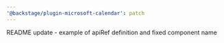 ```yaml
---
'@backstage/plugin-microsoft-calendar': patch
---
```


README update - example of apiRef definition and fixed component name
